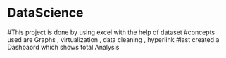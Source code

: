 # DataScience
#This project is done by using excel with the help of dataset
#concepts used are Graphs , virtualization , data cleaning , hyperlink
#last created a Dashbaord which shows total Analysis
